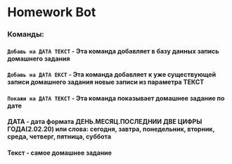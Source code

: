 # Homework Bot

### Команды: 
#### `Добавь на ДАТА ТЕКСТ` - Эта команда добавляет в базу данных запись домашнего задания

#### `Добавь на ДАТА ЕКСТ` - Эта команда добавляет к уже существующей записи домашнего задания новые записи из параметра **ТЕКСТ**

#### `Покажи на ДАТА ТЕКСТ` - Эта команда показывает домашнее задание по дате

#### **ДАТА** - дата формата ДЕНЬ.МЕСЯЦ.ПОСЛЕДНИИ ДВЕ ЦИФРЫ ГОДА(2.02.20) или слова: сегодня, завтра, понедельник, вторник, среда, четверг, пятница, суббота
#### **Текст** - самое домашнее задание
